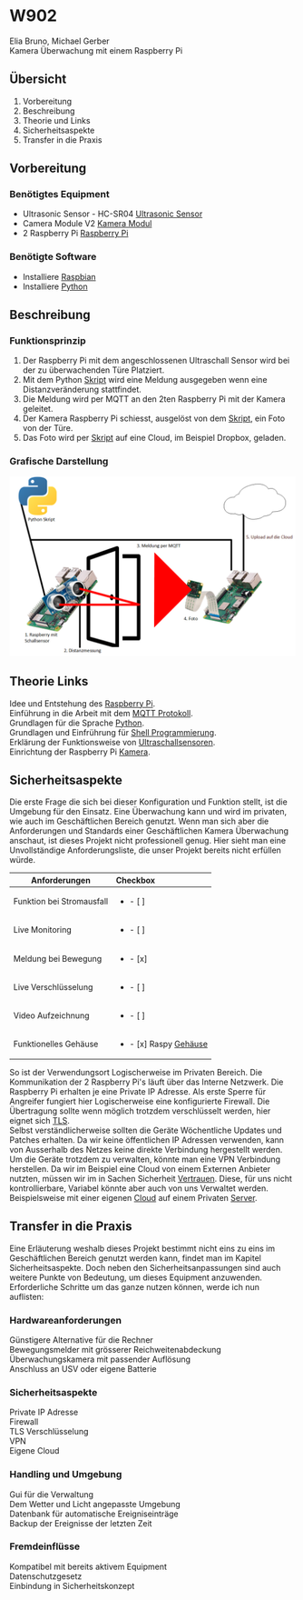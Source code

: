 # W902
Elia Bruno, Michael Gerber  
Kamera Überwachung mit einem Raspberry Pi 
## Übersicht
1. Vorbereitung
2. Beschreibung
4. Theorie und Links
5. Sicherheitsaspekte
6. Transfer in die Praxis

## Vorbereitung
### Benötigtes Equipment
* Ultrasonic Sensor - HC-SR04 [Ultrasonic Sensor](https://www.sparkfun.com/products/13959 "Ultrasonic Sensor Link")
* Camera Module V2 [Kamera Modul](https://www.raspberrypi.org/products/camera-module-v2/ "Kamera Modul Link")
* 2 Raspberry Pi [Raspberry Pi](https://www.raspberrypi.org/products/ "Raspberry Pi Link")
### Benötigte Software
* Installiere [Raspbian](https://www.raspberrypi.org/downloads/raspbian/ "Raspbian Download Link")
* Installiere [Python](https://www.python.org/downloads/ "Python Download Link")


## Beschreibung
### Funktionsprinzip
1. Der Raspberry Pi mit dem angeschlossenen Ultraschall Sensor wird bei der zu überwachenden Türe Platziert.
2. Mit dem Python [Skript](https://github.com/Uelimueli/W902/blob/master/dist2.txt) wird eine Meldung ausgegeben wenn eine Distanzveränderung stattfindet.
3. Die Meldung wird per MQTT an den 2ten Raspberry Pi mit der Kamera geleitet.
4. Der Kamera Raspberry Pi schiesst, ausgelöst von dem [Skript](https://github.com/Uelimueli/W902/blob/master/cam.txt), ein Foto von der Türe.
5. Das Foto wird per [Skript](https://github.com/Uelimueli/W902/blob/master/test.sh()upload.txt) auf eine Cloud, im Beispiel Dropbox, geladen.

### Grafische Darstellung
![Grafik](https://github.com/Uelimueli/W902/blob/master/Grafik.png "Darstellung Grafisch")

## Theorie Links
Idee und Entstehung des [Raspberry Pi](https://de.wikipedia.org/wiki/Raspberry_Pi "Raspberry Pi Einführung").  
Einführung in die Arbeit mit dem [MQTT Protokoll](https://www.predic8.de/mqtt.htm "MQTT Einführung").  
Grundlagen für die Sprache [Python](https://www.webmasterpro.de/coding/article/einfuehrung-in-python-aufbau-und-grundlagen.html "Python Einführung").  
Grundlagen und Einfrührung für [Shell Programmierung](https://www.selflinux.org/selflinux/pdf/shellprogrammierung.pdf "Shell Einführung").  
Erklärung der Funktionsweise von [Ultraschallsensoren](https://www.microsonic.de/de/service/ultraschallsensoren/prinzip.htm "Ultraschallsensor Funktion").  
Einrichtung der Raspberry Pi [Kamera](https://raspberry.tips/faq/raspberry-pi-kamera-einrichten-videos-und-fotos-erstellen "Kamera Einrichten").

## Sicherheitsaspekte
Die erste Frage die sich bei dieser Konfiguration und Funktion stellt, ist die Umgebung für den Einsatz.
Eine Überwachung kann und wird im privaten, wie auch im Geschäftlichen Bereich genutzt.
Wenn man sich aber die Anforderungen und Standards einer Geschäftlichen Kamera Überwachung anschaut, ist dieses Projekt nicht professionell genug.
Hier sieht man eine Unvollständige Anforderungsliste, die unser Projekt bereits nicht erfüllen würde.

| Anforderungen             | Checkbox                                                                                                  |
| ------------------------- | :-------------------------------------------------------------------------------------------------------- |
| Funktion bei Stromausfall | <ul><li>- [ ] </li></ul>                                                                                  |
| Live Monitoring           | <ul><li>- [ ] </li></ul>                                                                                  |
| Meldung bei Bewegung      | <ul><li>- [x] </li></ul>                                                                                  |
| Live Verschlüsselung      | <ul><li>- [ ] </li></ul>                                                                                  |
| Video Aufzeichnung        | <ul><li>- [ ] </li></ul>                                                                                  |
| Funktionelles Gehäuse     | <ul><li>- [x] Raspy [Gehäuse](https://www.pi-shop.ch/gehause/kamera-gehaeuse "Kamera Gehäuse") </li></ul> |

So ist der Verwendungsort Logischerweise im Privaten Bereich.
Die Kommunikation der 2 Raspberry Pi's läuft über das Interne Netzwerk. Die Raspberry Pi erhalten je eine Private IP Adresse.
Als erste Sperre für Angreifer fungiert hier Logischerweise eine konfigurierte Firewall.
Die Übertragung sollte wenn möglich trotzdem verschlüsselt werden, hier eignet sich [TLS](http://www.kryptowissen.de/transport-layer-security-tls.php "TLS Verschlüsselung erklärt").  
Selbst verständlicherweise sollten die Geräte Wöchentliche Updates und Patches erhalten.
Da wir keine öffentlichen IP Adressen verwenden, kann von Ausserhalb des Netzes keine direkte Verbindung hergestellt werden. Um die Geräte trotzdem zu verwalten, könnte man  eine VPN Verbindung herstellen.
Da wir im Beispiel eine Cloud von einem Externen Anbieter nutzten, müssen wir im in Sachen Sicherheit [Vertrauen](https://www.dropbox.com/de/security#datensicherheit "Datensicherheit DropBox").
Diese, für uns nicht kontrollierbare, Variabel könnte aber auch von uns Verwaltet werden. Beispielsweise mit einer eigenen [Cloud](https://owncloud.org/download/ "OwnCloud") auf einem Privaten [Server](https://www.hosttech.ch/server "Hosttech").

## Transfer in die Praxis
Eine Erläuterung weshalb dieses Projekt bestimmt nicht eins zu eins im Geschäftlichen Bereich genutzt werden kann, findet man im Kapitel Sicherheitsaspekte.
Doch neben den Sicherheitsanpassungen sind auch weitere Punkte von Bedeutung, um dieses Equipment anzuwenden.  
Erforderliche Schritte um das ganze nutzen können, werde ich nun auflisten:

### Hardwareanforderungen
Günstigere Alternative für die Rechner  
Bewegungsmelder mit grösserer Reichweitenabdeckung  
Überwachungskamera mit passender Auflösung  
Anschluss an USV oder eigene Batterie

### Sicherheitsaspekte
Private IP Adresse  
Firewall  
TLS Verschlüsselung  
VPN  
Eigene Cloud

### Handling und Umgebung
Gui für die Verwaltung  
Dem Wetter und Licht angepasste Umgebung  
Datenbank für automatische Ereigniseinträge  
Backup der Ereignisse der letzten Zeit


### Fremdeinflüsse
Kompatibel mit bereits aktivem Equipment  
Datenschutzgesetz  
Einbindung in Sicherheitskonzept  